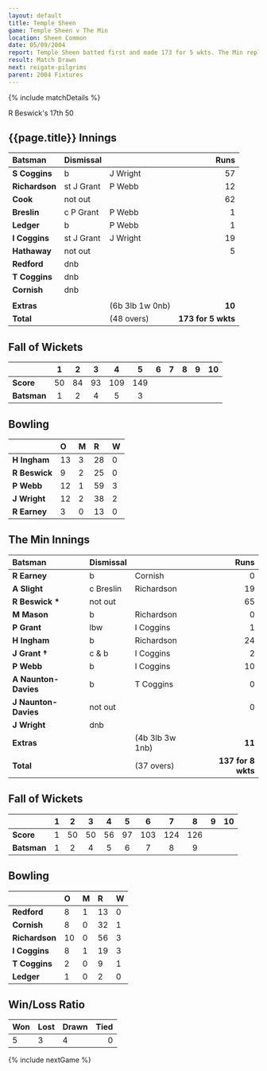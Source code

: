```yaml
---
layout: default
title: Temple Sheen
game: Temple Sheen v The Min
location: Sheen Common
date: 05/09/2004
report: Temple Sheen batted first and made 173 for 5 wkts. The Min replied with 137 for 8 wkts
result: Match Drawn
next: reigate-pilgrims
parent: 2004 Fixtures
---
```


{% include matchDetails %}

R Beswick's 17th 50

## {{page.title}} Innings

| Batsman | Dismissal |  | Runs |
|:---|:---|---|---:|
| **S Coggins** | b | J Wright | 57 |
| **Richardson** | st J Grant | P Webb | 12 |
| **Cook** | not out |  | 62 |
| **Breslin** | c P Grant | P Webb | 1 |
| **Ledger** | b | P Webb | 1 |
| **I Coggins** | st J Grant | J Wright | 19 |
| **Hathaway** | not out |  | 5 |
| **Redford** | dnb |  |  |
| **T Coggins** | dnb |  |  |
| **Cornish** | dnb |  |  |
|  |  |  |  |
| **Extras** | | (6b 3lb 1w 0nb) | **10** |
| **Total** | | (48 overs) | **173 for 5 wkts** |

## Fall of Wickets

| | 1 | 2 | 3 | 4 | 5 | 6 | 7 | 8 | 9 | 10 |
|---|:---:|:---:|:---:|:---:|:---:|:---:|:---:|:---:|:---:|:---:|
| **Score** | 50 | 84 | 93 | 109 | 149 |  |  |  |  |  |
| **Batsman** | 1 | 2 | 4 | 5 | 3 |  |  |  |  |  |

## Bowling

| | O | M | R | W |
|---|:---|:---|:---|:---|
| **H Ingham** | 13 | 3 | 28 | 0 |
| **R Beswick** | 9 | 2 | 25 | 0 |
| **P Webb** | 12 | 1 | 59 | 3 |
| **J Wright** | 12 | 2 | 38 | 2 |
| **R Earney** | 3 | 0 | 13 | 0 |

## The Min Innings

| Batsman | Dismissal |  | Runs |
|:---|:---|---|---:|
| **R Earney** | b | Cornish | 0 |
| **A Slight** | c Breslin | Richardson | 19 |
| **R Beswick &#42;** | not out |  | 65 |
| **M Mason** | b | Richardson | 0 |
| **P Grant** | lbw | I Coggins | 1 |
| **H Ingham** | b | Richardson | 24 |
| **J Grant &#8224;** | c & b | I Coggins | 2 |
| **P Webb** | b | I Coggins | 10 |
| **A Naunton-Davies** | b | T Coggins | 0 |
| **J Naunton-Davies** | not out |  | 0 |
| **J Wright** | dnb |  |  |
| **Extras** | | (4b 3lb 3w 1nb) | **11** |
| **Total** | | (37 overs) | **137 for 8 wkts** |

## Fall of Wickets

| | 1 | 2 | 3 | 4 | 5 | 6 | 7 | 8 | 9 | 10 |
|---|:---:|:---:|:---:|:---:|:---:|:---:|:---:|:---:|:---:|:---:|
| **Score** | 1 | 50 | 50 | 56 | 97 | 103 | 124 | 126 |  |  |
| **Batsman** | 1 | 2 | 4 | 5 | 6 | 7 | 8 | 9 |  |  |

## Bowling

| | O | M | R | W |
|---|:---|:---|:---|:---|
| **Redford** | 8 | 1 | 13 | 0 |
| **Cornish** | 8 | 0 | 32 | 1 |
| **Richardson** | 10 | 0 | 56 | 3 |
| **I Coggins** | 8 | 1 | 19 | 3 |
| **T Coggins** | 2 | 0 | 9 | 1 |
| **Ledger** | 1 | 0 | 2 | 0 |

## Win/Loss Ratio

| Won | Lost | Drawn | Tied |
|:---|:---|:---|---:|
| 5 | 3 | 4 | 0 |

{% include nextGame %}